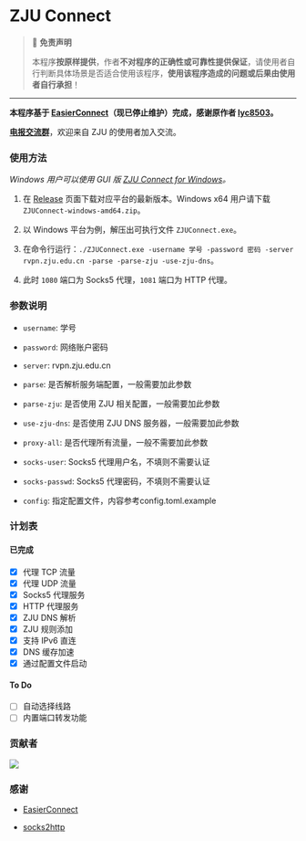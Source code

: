 # ZJU Connect

> 🚫 **免责声明**
> 
> 本程序**按原样提供**，作者**不对程序的正确性或可靠性提供保证**，请使用者自行判断具体场景是否适合使用该程序，**使用该程序造成的问题或后果由使用者自行承担**！

---

**本程序基于 [EasierConnect](https://github.com/lyc8503/EasierConnect)（现已停止维护）完成，感谢原作者 [lyc8503](https://github.com/lyc8503)。**

**[电报交流群](https://t.me/zjuers)**，欢迎来自 ZJU 的使用者加入交流。

### 使用方法

*Windows 用户可以使用 GUI 版 [ZJU Connect for Windows](https://github.com/Mythologyli/ZJU-Connect-for-Windows)。*

1. 在 [Release](https://github.com/Mythologyli/ZJU-Connect/releases) 页面下载对应平台的最新版本。Windows x64 用户请下载 `ZJUConnect-windows-amd64.zip`。

2. 以 Windows 平台为例，解压出可执行文件 `ZJUConnect.exe`。

3. 在命令行运行：`./ZJUConnect.exe -username 学号 -password 密码 -server rvpn.zju.edu.cn -parse -parse-zju -use-zju-dns`。

4. 此时 `1080` 端口为 Socks5 代理，`1081` 端口为 HTTP 代理。

### 参数说明

+ `username`: 学号

+ `password`: 网络账户密码

+ `server`: rvpn.zju.edu.cn

+ `parse`: 是否解析服务端配置，一般需要加此参数

+ `parse-zju`: 是否使用 ZJU 相关配置，一般需要加此参数

+ `use-zju-dns`: 是否使用 ZJU DNS 服务器，一般需要加此参数

+ `proxy-all`: 是否代理所有流量，一般不需要加此参数

+ `socks-user`: Socks5 代理用户名，不填则不需要认证

+ `socks-passwd`: Socks5 代理密码，不填则不需要认证

+ `config`: 指定配置文件，内容参考config.toml.example  

### 计划表

#### 已完成

- [x] 代理 TCP 流量
- [x] 代理 UDP 流量
- [x] Socks5 代理服务
- [x] HTTP 代理服务
- [x] ZJU DNS 解析
- [x] ZJU 规则添加
- [x] 支持 IPv6 直连
- [x] DNS 缓存加速
- [x] 通过配置文件启动

#### To Do

- [ ] 自动选择线路
- [ ] 内置端口转发功能

### 贡献者

<a href="https://github.com/Mythologyli/ZJU-Connect/graphs/contributors">
  <img src="https://contrib.rocks/image?repo=Mythologyli/ZJU-Connect" />
</a>

### 感谢

+ [EasierConnect](https://github.com/lyc8503/EasierConnect)

+ [socks2http](https://github.com/zenhack/socks2http)

